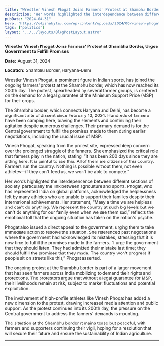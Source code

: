 ```yaml
---
title: "Wrestler Vinesh Phogat Joins Farmers' Protest at Shambhu Border, Urges Government to Fulfill Promises"
description: "Her words highlighted the interdependence between different sections of society, particularly the link between agriculture and sports."
pubDate: "2024-08-31"
hero: "https://odishabytes.com/wp-content/uploads/2024/08/vinesh-phogat-farmers-protest-e1725088426530.jpg"
tags: ["politics"]
layout: "../../layouts/BlogPostLayout.astro"
---
```

**Wrestler Vinesh Phogat Joins Farmers' Protest at Shambhu Border, Urges Government to Fulfill Promises** 

**Date:** August 31, 2024

**Location:** Shambhu Border, Haryana-Delhi

Wrestler Vinesh Phogat, a prominent figure in Indian sports, has joined the ongoing farmers' protest at the Shambhu border, which has now reached its 200th day. The protest, spearheaded by several farmer groups, is centered on the demand for a legal guarantee of the Minimum Support Price (MSP) for their crops. 

The Shambhu border, which connects Haryana and Delhi, has become a significant site of dissent since February 13, 2024. Hundreds of farmers have been camping here, braving the elements and continuing their agitation despite numerous challenges. Their primary demand is for the Central government to fulfill the promises made to them during earlier negotiations, including the crucial issue of MSP.

Vinesh Phogat, speaking from the protest site, expressed deep concern over the prolonged struggle of the farmers. She emphasized the critical role that farmers play in the nation, stating, “It has been 200 days since they are sitting here. It is painful to see this. All of them are citizens of this country. Farmers run the country. Nothing is possible without them, not even athletes—if they don't feed us, we won't be able to compete.”

Her words highlighted the interdependence between different sections of society, particularly the link between agriculture and sports. Phogat, who has represented India on global platforms, acknowledged the helplessness felt by many athletes who are unable to support their families despite their international achievements. Her statement, “Many a time we are helpless and can't do anything. We represent the country at such big levels but we can't do anything for our family even when we see them sad,” reflects the emotional toll that the ongoing situation has taken on the nation's psyche.

Phogat also issued a direct appeal to the government, urging them to take immediate action to resolve the situation. She referenced past negotiations where the government had acknowledged its mistakes, stressing that it is now time to fulfill the promises made to the farmers. “I urge the government that they should listen. They had admitted their mistake last time; they should fulfill the promises that they made. The country won't progress if people sit on streets like this,” Phogat asserted.

The ongoing protest at the Shambhu border is part of a larger movement that has seen farmers across India mobilizing to demand their rights and protections. The protestors argue that without a legal guarantee for MSP, their livelihoods remain at risk, subject to market fluctuations and potential exploitation.

The involvement of high-profile athletes like Vinesh Phogat has added a new dimension to the protest, drawing increased media attention and public support. As the protest continues into its 200th day, the pressure on the Central government to address the farmers' demands is mounting.

The situation at the Shambhu border remains tense but peaceful, with farmers and supporters continuing their vigil, hoping for a resolution that will secure their future and ensure the sustainability of Indian agriculture.

---